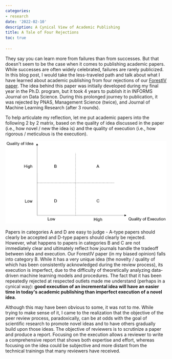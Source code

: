 ```yaml
---
categories:
- research
date: '2022-02-10'
description: A Cynical View of Academic Publishing
title: A Tale of Four Rejections
toc: true

---
```


They say you can learn more from failures than from successes. But that doesn't seem to be the case when it comes to publishing academic papers. While successes are often widely celebrated, failures are rarely publicized. In this blog post, I would take the less-traveled path and talk about what I have learned about academic publishing from four rejections of our [ForestIV paper](https://pubsonline.informs.org/doi/full/10.1287/ijds.2022.0019). The idea behind this paper was initially developed during my final year in the Ph.D. program, but it took 4 years to publish it in INFORMS Journal on Data Science. During this prolonged journey to publication, it was rejected by PNAS, Management Science (twice), and Journal of Machine Learning Research (after 3 rounds). 

To help articulate my reflection, let me put academic papers into the following 2 by 2 matrix, based on the quality of idea discussed in the paper (i.e., how novel / new the idea is) and the quality of execution (i.e., how rigorous / meticulous is the execution).

<img src="PaperMatrix.png" alt="paper_matrix" />

Papers in categories A and D are easy to judge - A-type papers should clearly be accepted and D-type papers should clearly be rejected. However, what happens to papers in categories B and C are not immediately clear and ultimately reflect how journals handle the tradeoff between idea and execution. Our ForestIV paper (in my biased opinion) falls into category B. While it has a very unique idea (the novelty / quality of which has been consistently acknowledged during the review process), its execution is imperfect, due to the difficulty of theoretically analyzing data-driven machine learning models and procedures. The fact that it has been repeatedly rejected at respected outlets made me understand (perhaps in a cynical way): **good execution of an incremental idea will have an easier time in today's academic publishing than imperfect execution of a novel idea**.

Although this may have been obvious to some, it was not to me. While trying to make sense of it, I came to the realization that the objective of the peer review process, paradoxically, can be at odds with the goal of scientific research to promote novel ideas and to have others gradually build upon those ideas. The objective of reviewers is to scrutinize a paper and produce a report. Focusing on the execution allows a reviewer to write a comprehensive report that shows both expertise and effort, whereas focusing on the idea could be subjective and more distant from the technical trainings that many reviewers have received.
